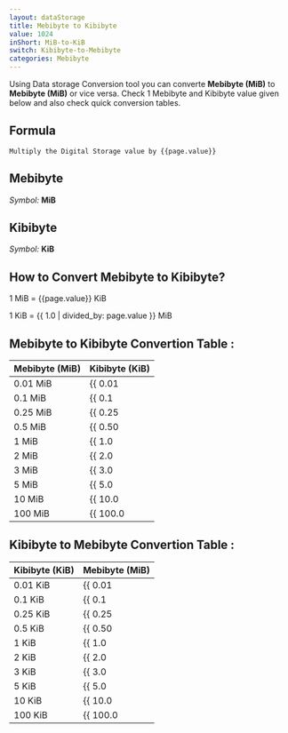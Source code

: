 ```yaml
---
layout: dataStorage
title: Mebibyte to Kibibyte
value: 1024
inShort: MiB-to-KiB
switch: Kibibyte-to-Mebibyte
categories: Mebibyte
---
```


Using Data storage Conversion tool you can converte **Mebibyte (MiB)** to **Mebibyte (MiB)** or vice versa. Check 1 Mebibyte and Kibibyte value given below and also check quick conversion tables.

## Formula
`Multiply the Digital Storage value by {{page.value}}`

## Mebibyte
*Symbol:* **MiB**

## Kibibyte
*Symbol:* **KiB**

## How to Convert Mebibyte to Kibibyte?

1 MiB = {{page.value}} KiB

1 KiB = {{ 1.0 | divided_by: page.value }} MiB


## Mebibyte to Kibibyte Convertion Table :

| Mebibyte (MiB) | Kibibyte (KiB) |
| ---- | ---- |
| 0.01 MiB | {{ 0.01 | times: page.value }} KiB |
| 0.1 MiB | {{ 0.1 | times: page.value }} KiB |
| 0.25 MiB | {{ 0.25 | times: page.value }} KiB |
| 0.5 MiB | {{ 0.50 | times: page.value }} KiB |
| 1 MiB | {{ 1.0 | times: page.value }} KiB |
| 2 MiB | {{ 2.0 | times: page.value }} KiB |
| 3 MiB | {{ 3.0 | times: page.value }} KiB |
| 5 MiB | {{ 5.0 | times: page.value }} KiB |
| 10 MiB | {{ 10.0 | times: page.value }} KiB |
| 100 MiB | {{ 100.0 | times: page.value }} KiB |

## Kibibyte to Mebibyte Convertion Table :

| Kibibyte (KiB) | Mebibyte (MiB) |
| ---- | ---- |
| 0.01 KiB | {{ 0.01 | divided_by: page.value }} MiB |
| 0.1 KiB | {{ 0.1 | divided_by: page.value }} MiB |
| 0.25 KiB | {{ 0.25 | divided_by: page.value }} MiB |
| 0.5 KiB | {{ 0.50 | divided_by: page.value }} MiB |
| 1 KiB | {{ 1.0 | divided_by: page.value }} MiB |
| 2 KiB | {{ 2.0 | divided_by: page.value }} MiB |
| 3 KiB | {{ 3.0 | divided_by: page.value }} MiB |
| 5 KiB | {{ 5.0 | divided_by: page.value }} MiB |
| 10 KiB | {{ 10.0 | divided_by: page.value }} MiB |
| 100 KiB | {{ 100.0 | divided_by: page.value }} MiB |


<script>
document.getElementById('selectInput')[9].selected = true
document.getElementById('selectOutput')[5].selected = true
</script>
